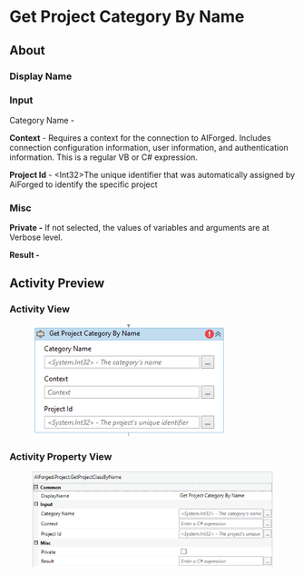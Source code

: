 # Get Project Category By Name

## About

### Display Name

### Input

Category Name -

**Context** - Requires a context for the connection to AIForged. Includes connection configuration information, user information, and authentication information. This is a regular VB or C# expression.

**Project Id** - \<Int32>The unique identifier that was automatically assigned by AiForged to identify the specific project

### Misc

**Private -** If not selected, the values of variables and arguments are at Verbose level.

**Result -**

## Activity Preview

### Activity View

<figure><img src="../../.gitbook/assets/image (16) (3).png" alt=""><figcaption></figcaption></figure>

### Activity Property View

<figure><img src="../../.gitbook/assets/image (39) (5).png" alt=""><figcaption></figcaption></figure>

